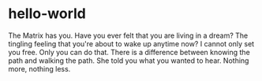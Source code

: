 # hello-world
The Matrix has you. 
Have you ever felt that you are living in a dream? The tingling feeling that you're about to wake up anytime now?
I cannot only set you free. Only you can do that.
There is a difference between knowing the path and walking the path.
She told you what you wanted to hear. Nothing  more, nothing less.
